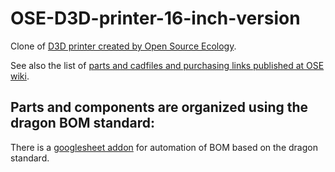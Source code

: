 # OSE-D3D-printer-16-inch-version
Clone of [D3D printer created by Open Source Ecology](http://opensourceecology.org/wiki/D3D_Part_Library).

See also the list of [parts and cadfiles and purchasing links published at OSE wiki](https://docs.google.com/spreadsheets/d/1M2w62M2R3VroZmcR0L6eSjr3apw92zMDun4ZXwcj1Zo/edit#gid=0).

## Parts and components are organized using the dragon BOM standard:
There is a [googlesheet addon](https://chrome.google.com/webstore/detail/dragon-standard-bom/bnckhnfojkacpjkpkjmeejnldeikfmdf) for automation of BOM based on the dragon standard.
